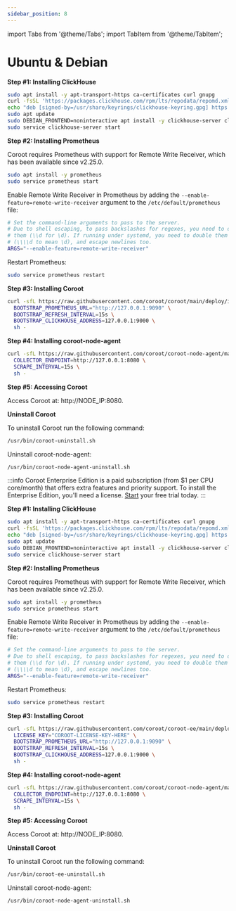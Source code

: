 ```yaml
---
sidebar_position: 8
---
```


import Tabs from '@theme/Tabs';
import TabItem from '@theme/TabItem';

# Ubuntu & Debian

<Tabs queryString="edition">
  <TabItem value="ce" label="Community Edition" default>

**Step #1: Installing ClickHouse**

```bash
sudo apt install -y apt-transport-https ca-certificates curl gnupg
curl -fsSL 'https://packages.clickhouse.com/rpm/lts/repodata/repomd.xml.key' | sudo gpg --dearmor -o /usr/share/keyrings/clickhouse-keyring.gpg
echo "deb [signed-by=/usr/share/keyrings/clickhouse-keyring.gpg] https://packages.clickhouse.com/deb stable main" | sudo tee /etc/apt/sources.list.d/clickhouse.list
sudo apt update
sudo DEBIAN_FRONTEND=noninteractive apt install -y clickhouse-server clickhouse-client
sudo service clickhouse-server start
```

**Step #2: Installing Prometheus**

Coroot requires Prometheus with support for Remote Write Receiver, which has been available since v2.25.0.

```bash
sudo apt install -y prometheus
sudo service prometheus start
```

Enable Remote Write Receiver in Prometheus by adding the `--enable-feature=remote-write-receiver` argument to the `/etc/default/prometheus` file:

```bash
# Set the command-line arguments to pass to the server.
# Due to shell escaping, to pass backslashes for regexes, you need to double
# them (\\d for \d). If running under systemd, you need to double them again
# (\\\\d to mean \d), and escape newlines too.
ARGS="--enable-feature=remote-write-receiver"
```

Restart Prometheus:

```bash
sudo service prometheus restart
```

**Step #3: Installing Coroot**

```bash
curl -sfL https://raw.githubusercontent.com/coroot/coroot/main/deploy/install.sh | \
  BOOTSTRAP_PROMETHEUS_URL="http://127.0.0.1:9090" \
  BOOTSTRAP_REFRESH_INTERVAL=15s \
  BOOTSTRAP_CLICKHOUSE_ADDRESS=127.0.0.1:9000 \
  sh -
```

**Step #4: Installing coroot-node-agent**

```bash
curl -sfL https://raw.githubusercontent.com/coroot/coroot-node-agent/main/install.sh | \
  COLLECTOR_ENDPOINT=http://127.0.0.1:8080 \
  SCRAPE_INTERVAL=15s \
  sh -
```

**Step #5: Accessing Coroot**

Access Coroot at: http://NODE_IP:8080.

**Uninstall Coroot**

To uninstall Coroot run the following command:

```bash
/usr/bin/coroot-uninstall.sh
```

Uninstall coroot-node-agent:

```bash
/usr/bin/coroot-node-agent-uninstall.sh
```
  </TabItem>

  <TabItem value="ee" label="Enterprise Edition">

:::info
Coroot Enterprise Edition is a paid subscription (from $1 per CPU core/month) that offers extra features and priority support.
To install the Enterprise Edition, you'll need a license. [Start](https://coroot.com/account) your free trial today.
:::

**Step #1: Installing ClickHouse**

```bash
sudo apt install -y apt-transport-https ca-certificates curl gnupg
curl -fsSL 'https://packages.clickhouse.com/rpm/lts/repodata/repomd.xml.key' | sudo gpg --dearmor -o /usr/share/keyrings/clickhouse-keyring.gpg
echo "deb [signed-by=/usr/share/keyrings/clickhouse-keyring.gpg] https://packages.clickhouse.com/deb stable main" | sudo tee /etc/apt/sources.list.d/clickhouse.list
sudo apt update
sudo DEBIAN_FRONTEND=noninteractive apt install -y clickhouse-server clickhouse-client
sudo service clickhouse-server start
```

**Step #2: Installing Prometheus**

Coroot requires Prometheus with support for Remote Write Receiver, which has been available since v2.25.0.

```bash
sudo apt install -y prometheus
sudo service prometheus start
```

Enable Remote Write Receiver in Prometheus by adding the `--enable-feature=remote-write-receiver` argument to the `/etc/default/prometheus` file:

```bash
# Set the command-line arguments to pass to the server.
# Due to shell escaping, to pass backslashes for regexes, you need to double
# them (\\d for \d). If running under systemd, you need to double them again
# (\\\\d to mean \d), and escape newlines too.
ARGS="--enable-feature=remote-write-receiver"
```

Restart Prometheus:

```bash
sudo service prometheus restart
```

**Step #3: Installing Coroot**

```bash
curl -sfL https://raw.githubusercontent.com/coroot/coroot-ee/main/deploy/install.sh | \
  LICENSE_KEY="COROOT-LICENSE-KEY-HERE" \
  BOOTSTRAP_PROMETHEUS_URL="http://127.0.0.1:9090" \
  BOOTSTRAP_REFRESH_INTERVAL=15s \
  BOOTSTRAP_CLICKHOUSE_ADDRESS=127.0.0.1:9000 \
  sh -
```

**Step #4: Installing coroot-node-agent**

```bash
curl -sfL https://raw.githubusercontent.com/coroot/coroot-node-agent/main/install.sh | \
  COLLECTOR_ENDPOINT=http://127.0.0.1:8080 \
  SCRAPE_INTERVAL=15s \
  sh -
```

**Step #5: Accessing Coroot**

Access Coroot at: http://NODE_IP:8080.

**Uninstall Coroot**

To uninstall Coroot run the following command:

```bash
/usr/bin/coroot-ee-uninstall.sh
```

Uninstall coroot-node-agent:

```bash
/usr/bin/coroot-node-agent-uninstall.sh
```
</TabItem>
</Tabs>
